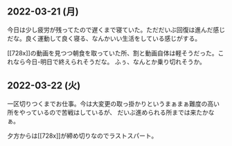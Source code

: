 ## 2022-03-21 (月)

今日は少し疲労が残ってたので遅くまで寝ていた。ただだいぶ回復は進んだ感じだな。良く運動して良く寝る、なんかいい生活をしている感じがする。

[[728x]]の動画を見つつ朝食を取っていた所、割と動画自体は軽そうだった。これなら今日-明日で終えられそうだな。
ふぅ、なんとか乗り切れそうか。

## 2022-03-22 (火)

一区切りつくまでお仕事。今は大変更の取っ掛かりというまぁまぁ難度の高い所をやっているので苦戦はしているが、
だいぶ進められる所までは来たかなぁ。

夕方からは[[728x]]が締め切りなのでラストスパート。